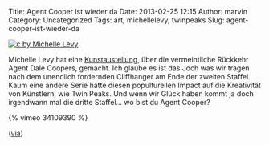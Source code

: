 Title: Agent Cooper ist wieder da
Date: 2013-02-25 12:15
Author: marvin
Category: Uncategorized
Tags: art, michellelevy, twinpeaks
Slug: agent-cooper-ist-wieder-da

[![c by Michelle Levy]({static}/images/168462842283670351_pcOnR5R0_c.jpg)](http://www.michelle-levy.com/)

Michelle Levy hat eine
[Kunstaustellung](http://www.michelle-levy.com/agentc.html), über die
vermeintliche Rückkehr Agent Dale Coopers, gemacht. Ich glaube es ist
das Joch was wir tragen nach dem unendlich fordernden Cliffhanger am
Ende der zweiten Staffel. Kaum eine andere Serie hatte diesen
populturellen Impact auf die Kreativität von Künstlern, wie Twin Peaks.
Und wenn wir Glück haben kommt ja doch irgendwann mal die dritte
Staffel... wo bist du Agent Cooper?

{% vimeo 34109390 %}

([via](http://welcometotwinpeaks.com/photos/dale-cooper-sightings/))

